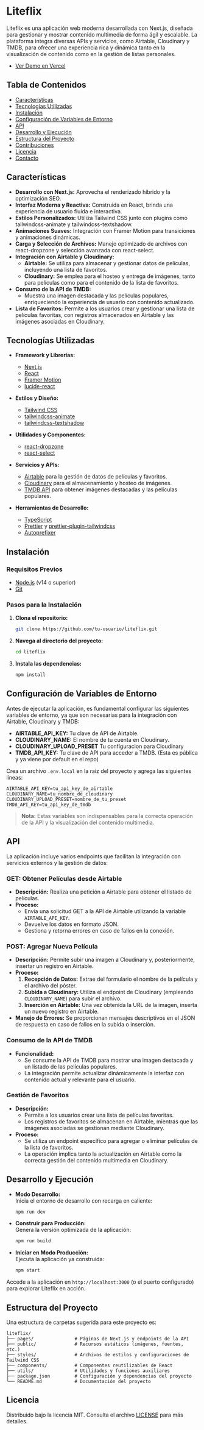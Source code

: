 # Liteflix

Liteflix es una aplicación web moderna desarrollada con Next.js, diseñada para gestionar y mostrar contenido multimedia de forma ágil y escalable. La plataforma integra diversas APIs y servicios, como Airtable, Cloudinary y TMDB, para ofrecer una experiencia rica y dinámica tanto en la visualización de contenido como en la gestión de listas personales.

- [Ver Demo en Vercel](#) 

## Tabla de Contenidos

- [Características](#características)
- [Tecnologías Utilizadas](#tecnologías-utilizadas)
- [Instalación](#instalación)
- [Configuración de Variables de Entorno](#configuración-de-variables-de-entorno)
- [API](#api)
- [Desarrollo y Ejecución](#desarrollo-y-ejecución)
- [Estructura del Proyecto](#estructura-del-proyecto)
- [Contribuciones](#contribuciones)
- [Licencia](#licencia)
- [Contacto](#contacto)

## Características

- **Desarrollo con Next.js:** Aprovecha el renderizado híbrido y la optimización SEO.
- **Interfaz Moderna y Reactiva:** Construida en React, brinda una experiencia de usuario fluida e interactiva.
- **Estilos Personalizados:** Utiliza Tailwind CSS junto con plugins como tailwindcss-animate y tailwindcss-textshadow.
- **Animaciones Suaves:** Integración con Framer Motion para transiciones y animaciones dinámicas.
- **Carga y Selección de Archivos:** Manejo optimizado de archivos con react-dropzone y selección avanzada con react-select.
- **Integración con Airtable y Cloudinary:**  
  - **Airtable:** Se utiliza para almacenar y gestionar datos de películas, incluyendo una lista de favoritos.
  - **Cloudinary:** Se emplea para el hosteo y entrega de imágenes, tanto para películas como para el contenido de la lista de favoritos.
- **Consumo de la API de TMDB:**  
  - Muestra una imagen destacada y las películas populares, enriqueciendo la experiencia de usuario con contenido actualizado.
- **Lista de Favoritos:** Permite a los usuarios crear y gestionar una lista de películas favoritas, con registros almacenados en Airtable y las imágenes asociadas en Cloudinary.

## Tecnologías Utilizadas

- **Framework y Librerías:**  
  - [Next.js](https://nextjs.org/)  
  - [React](https://reactjs.org/)  
  - [Framer Motion](https://www.framer.com/motion/)  
  - [lucide-react](https://github.com/lucide-icons/lucide-react)  

- **Estilos y Diseño:**  
  - [Tailwind CSS](https://tailwindcss.com/)  
  - [tailwindcss-animate](https://github.com/benface/tailwindcss-animate)  
  - [tailwindcss-textshadow](https://github.com/MarioRicalde/tailwindcss-textshadow)

- **Utilidades y Componentes:**  
  - [react-dropzone](https://react-dropzone.js.org/)  
  - [react-select](https://react-select.com/)

- **Servicios y APIs:**  
  - [Airtable](https://airtable.com/) para la gestión de datos de películas y favoritos.  
  - [Cloudinary](https://cloudinary.com/) para el almacenamiento y hosteo de imágenes.  
  - [TMDB API](https://www.themoviedb.org/documentation/api) para obtener imágenes destacadas y las películas populares.

- **Herramientas de Desarrollo:**  
  - [TypeScript](https://www.typescriptlang.org/)  
  - [Prettier](https://prettier.io/) y [prettier-plugin-tailwindcss](https://github.com/tailwindlabs/prettier-plugin-tailwindcss)  
  - [Autoprefixer](https://github.com/postcss/autoprefixer)

## Instalación

### Requisitos Previos

- [Node.js](https://nodejs.org/) (v14 o superior)
- [Git](https://git-scm.com/)

### Pasos para la Instalación

1. **Clona el repositorio:**

   ```bash
   git clone https://github.com/tu-usuario/liteflix.git
   ```

2. **Navega al directorio del proyecto:**

   ```bash
   cd liteflix
   ```

3. **Instala las dependencias:**

   ```bash
   npm install
   ```

## Configuración de Variables de Entorno

Antes de ejecutar la aplicación, es fundamental configurar las siguientes variables de entorno, ya que son necesarias para la integración con Airtable, Cloudinary y TMDB:

- **AIRTABLE_API_KEY:** Tu clave de API de Airtable.
- **CLOUDINARY_NAME:** El nombre de tu cuenta en Cloudinary.
- **CLOUDINARY_UPLOAD_PRESET** Tu configuracion para Cloudinary
- **TMDB_API_KEY:** Tu clave de API para acceder a TMDB. (Esta es pública y ya viene por default en el repo)

Crea un archivo `.env.local` en la raíz del proyecto y agrega las siguientes líneas:

```env
AIRTABLE_API_KEY=tu_api_key_de_airtable
CLOUDINARY_NAME=tu_nombre_de_cloudinary
CLOUDINARY_UPLOAD_PRESET=nombre_de_tu_preset
TMDB_API_KEY=tu_api_key_de_tmdb
```

> **Nota:** Estas variables son indispensables para la correcta operación de la API y la visualización del contenido multimedia.

## API

La aplicación incluye varios endpoints que facilitan la integración con servicios externos y la gestión de datos:

### GET: Obtener Películas desde Airtable

- **Descripción:** Realiza una petición a Airtable para obtener el listado de películas.
- **Proceso:**  
  - Envía una solicitud GET a la API de Airtable utilizando la variable `AIRTABLE_API_KEY`.
  - Devuelve los datos en formato JSON.
  - Gestiona y retorna errores en caso de fallos en la conexión.

### POST: Agregar Nueva Película

- **Descripción:** Permite subir una imagen a Cloudinary y, posteriormente, insertar un registro en Airtable.
- **Proceso:**  
  1. **Recepción de Datos:** Extrae del formulario el nombre de la película y el archivo del póster.
  2. **Subida a Cloudinary:** Utiliza el endpoint de Cloudinary (empleando `CLOUDINARY_NAME`) para subir el archivo.
  3. **Inserción en Airtable:** Una vez obtenida la URL de la imagen, inserta un nuevo registro en Airtable.
- **Manejo de Errores:** Se proporcionan mensajes descriptivos en el JSON de respuesta en caso de fallos en la subida o inserción.

### Consumo de la API de TMDB

- **Funcionalidad:**  
  - Se consume la API de TMDB para mostrar una imagen destacada y un listado de las películas populares.
  - La integración permite actualizar dinámicamente la interfaz con contenido actual y relevante para el usuario.

### Gestión de Favoritos

- **Descripción:**  
  - Permite a los usuarios crear una lista de películas favoritas.
  - Los registros de favoritos se almacenan en Airtable, mientras que las imágenes asociadas se gestionan mediante Cloudinary.
- **Proceso:**  
  - Se utiliza un endpoint específico para agregar o eliminar películas de la lista de favoritos.
  - La operación implica tanto la actualización en Airtable como la correcta gestión del contenido multimedia en Cloudinary.

## Desarrollo y Ejecución

- **Modo Desarrollo:**  
  Inicia el entorno de desarrollo con recarga en caliente:

  ```bash
  npm run dev
  ```

- **Construir para Producción:**  
  Genera la versión optimizada de la aplicación:

  ```bash
  npm run build
  ```

- **Iniciar en Modo Producción:**  
  Ejecuta la aplicación ya construida:

  ```bash
  npm start
  ```

Accede a la aplicación en `http://localhost:3000` (o el puerto configurado) para explorar Liteflix en acción.

## Estructura del Proyecto

Una estructura de carpetas sugerida para este proyecto es:

```
liteflix/
├── pages/               # Páginas de Next.js y endpoints de la API
├── public/              # Recursos estáticos (imágenes, fuentes, etc.)
├── styles/              # Archivos de estilos y configuraciones de Tailwind CSS
├── components/          # Componentes reutilizables de React
├── utils/               # Utilidades y funciones auxiliares
├── package.json         # Configuración y dependencias del proyecto
└── README.md            # Documentación del proyecto
```

## Licencia

Distribuido bajo la licencia MIT. Consulta el archivo [LICENSE](LICENSE) para más detalles.
